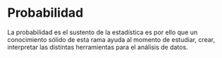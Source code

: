 # Probabilidad
La probabilidad es el sustento de la estadística es por ello que un conocimiento sólido de esta rama ayuda al momento de estudiar, crear, interpretar las distintas herramientas para el análisis de datos.
